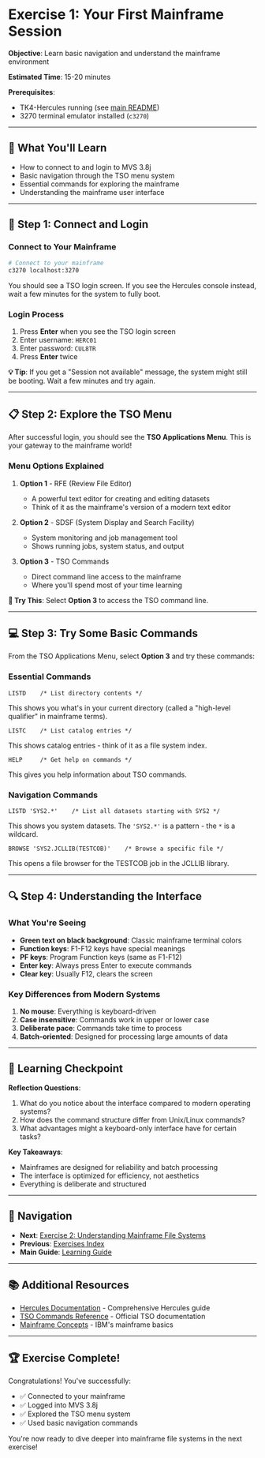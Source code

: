 # Exercise 1: Your First Mainframe Session

**Objective**: Learn basic navigation and understand the mainframe environment

**Estimated Time**: 15-20 minutes

**Prerequisites**: 
- TK4-Hercules running (see [main README](../README.md))
- 3270 terminal emulator installed (`c3270`)

---

## 🎯 What You'll Learn

- How to connect to and login to MVS 3.8j
- Basic navigation through the TSO menu system
- Essential commands for exploring the mainframe
- Understanding the mainframe user interface

---

## 🚀 Step 1: Connect and Login

### Connect to Your Mainframe
```bash
# Connect to your mainframe
c3270 localhost:3270
```

You should see a TSO login screen. If you see the Hercules console instead, wait a few minutes for the system to fully boot.

### Login Process
1. Press **Enter** when you see the TSO login screen
2. Enter username: `HERC01`
3. Enter password: `CUL8TR`
4. Press **Enter** twice

**💡 Tip**: If you get a "Session not available" message, the system might still be booting. Wait a few minutes and try again.

---

## 📋 Step 2: Explore the TSO Menu

After successful login, you should see the **TSO Applications Menu**. This is your gateway to the mainframe world!

### Menu Options Explained

1. **Option 1** - RFE (Review File Editor)
   - A powerful text editor for creating and editing datasets
   - Think of it as the mainframe's version of a modern text editor

2. **Option 2** - SDSF (System Display and Search Facility)
   - System monitoring and job management tool
   - Shows running jobs, system status, and output

3. **Option 3** - TSO Commands
   - Direct command line access to the mainframe
   - Where you'll spend most of your time learning

**🎯 Try This**: Select **Option 3** to access the TSO command line.

---

## 💻 Step 3: Try Some Basic Commands

From the TSO Applications Menu, select **Option 3** and try these commands:

### Essential Commands

```tso
LISTD    /* List directory contents */
```

This shows you what's in your current directory (called a "high-level qualifier" in mainframe terms).

```tso
LISTC    /* List catalog entries */
```

This shows catalog entries - think of it as a file system index.

```tso
HELP     /* Get help on commands */
```

This gives you help information about TSO commands.

### Navigation Commands

```tso
LISTD 'SYS2.*'    /* List all datasets starting with SYS2 */
```

This shows you system datasets. The `'SYS2.*'` is a pattern - the `*` is a wildcard.

```tso
BROWSE 'SYS2.JCLLIB(TESTCOB)'    /* Browse a specific file */
```

This opens a file browser for the TESTCOB job in the JCLLIB library.

---

## 🔍 Step 4: Understanding the Interface

### What You're Seeing

- **Green text on black background**: Classic mainframe terminal colors
- **Function keys**: F1-F12 keys have special meanings
- **PF keys**: Program Function keys (same as F1-F12)
- **Enter key**: Always press Enter to execute commands
- **Clear key**: Usually F12, clears the screen

### Key Differences from Modern Systems

1. **No mouse**: Everything is keyboard-driven
2. **Case insensitive**: Commands work in upper or lower case
3. **Deliberate pace**: Commands take time to process
4. **Batch-oriented**: Designed for processing large amounts of data

---

## 🎯 Learning Checkpoint

**Reflection Questions**:
1. What do you notice about the interface compared to modern operating systems?
2. How does the command structure differ from Unix/Linux commands?
3. What advantages might a keyboard-only interface have for certain tasks?

**Key Takeaways**:
- Mainframes are designed for reliability and batch processing
- The interface is optimized for efficiency, not aesthetics
- Everything is deliberate and structured

---

## 🔗 Navigation

- **Next**: [Exercise 2: Understanding Mainframe File Systems](02-file-systems.md)
- **Previous**: [Exercises Index](README.md)
- **Main Guide**: [Learning Guide](../LEARNING_GUIDE.md)

---

## 📚 Additional Resources

- [Hercules Documentation](https://hercules-390.github.io/html/hercoper.html) - Comprehensive Hercules guide
- [TSO Commands Reference](https://www.ibm.com/docs/en/zos/2.4.0?topic=commands-tso-e) - Official TSO documentation
- [Mainframe Concepts](https://www.ibm.com/docs/en/zos-basic-skills) - IBM's mainframe basics

---

## 🏆 Exercise Complete!

Congratulations! You've successfully:
- ✅ Connected to your mainframe
- ✅ Logged into MVS 3.8j
- ✅ Explored the TSO menu system
- ✅ Used basic navigation commands

You're now ready to dive deeper into mainframe file systems in the next exercise! 